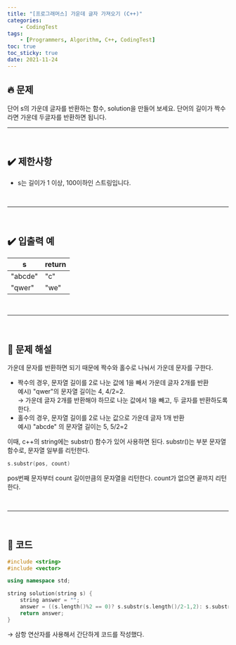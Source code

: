 ```yaml
---
title: "[프로그래머스] 가운데 글자 가져오기 (C++)"
categories: 
    - CodingTest
tags:
    - [Programmers, Algorithm, C++, CodingTest]
toc: true
toc_sticky: true
date: 2021-11-24
---
```


## 🔥 문제
단어 s의 가운데 글자를 반환하는 함수, solution을 만들어 보세요. 단어의 길이가 짝수라면 가운데 두글자를 반환하면 됩니다.

---
<br>

## ✔️ 제한사항
- s는 길이가 1 이상, 100이하인 스트링입니다.

<br>

---
<br>

## ✔️ 입출력 예

|s|return|
|---|---|
|"abcde"|"c"|
|"qwer"|"we"|

<br>

---
<br>

## 🤔 문제 해설

가운데 문자를 반환하면 되기 때문에
짝수와 홀수로 나눠서 가운데 문자를 구한다.

- 짝수의 경우, 문자열 길이를 2로 나눈 값에 1을 빼서 가운데 글자 2개를 반환<br>
예시) "qwer"의 문자열 길이는 4, 4/2=2. 
<br>→ 가운데 글자 2개를 반환해야 하므로 나눈 값에서 1을 빼고, 두 글자를 반환하도록 한다.
- 홀수의 경우, 문자열 길이를 2로 나눈 값으로 가운데 글자 1개 반환<br>
예시) "abcde" 의 문자열 길이는 5, 5/2=2

이때, c++의 string에는 substr() 함수가 있어 사용하면 된다. substr()는 부분 문자열 함수로, 문자열 일부를 리턴한다.

```cpp
s.substr(pos, count)
```
pos번째 문자부터 count 길이만큼의 문자열을 리턴한다. count가 없으면 끝까지 리턴한다.

<br>

---
<br>

## 👻 코드

```cpp
#include <string>
#include <vector>

using namespace std;

string solution(string s) {
    string answer = "";
    answer = ((s.length()%2 == 0)? s.substr(s.length()/2-1,2): s.substr(s.length()/2,1));
    return answer;
}
```

→ 삼항 연산자를 사용해서 간단하게 코드를 작성했다.